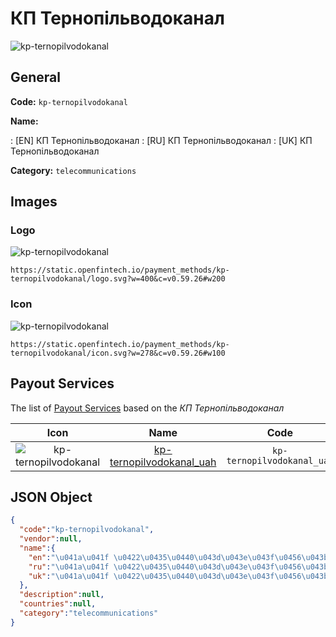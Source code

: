 
# КП Тернопільводоканал 
![kp-ternopilvodokanal](https://static.openfintech.io/payment_methods/kp-ternopilvodokanal/logo.svg?w=400&c=v0.59.26#w200)  

## General 
**Code:** `kp-ternopilvodokanal` 
 
**Name:** 
 
:	[EN] КП Тернопільводоканал 
:	[RU] КП Тернопільводоканал 
:	[UK] КП Тернопільводоканал 
 
**Category:** `telecommunications` 
 

## Images 

### Logo 
![kp-ternopilvodokanal](https://static.openfintech.io/payment_methods/kp-ternopilvodokanal/logo.svg?w=400&c=v0.59.26#w200)  

```
https://static.openfintech.io/payment_methods/kp-ternopilvodokanal/logo.svg?w=400&c=v0.59.26#w200
```  

### Icon 
![kp-ternopilvodokanal](https://static.openfintech.io/payment_methods/kp-ternopilvodokanal/icon.svg?w=278&c=v0.59.26#w100)  

```
https://static.openfintech.io/payment_methods/kp-ternopilvodokanal/icon.svg?w=278&c=v0.59.26#w100
```  

## Payout Services 
 
The list of [Payout Services](/payout-services/) based on the _КП Тернопільводоканал_ 

|Icon|Name|Code| 
|:---:|:---:|:---:| 
|![kp-ternopilvodokanal](https://static.openfintech.io/payout_methods/kp-ternopilvodokanal/icon.png?w=278&c=v0.59.26#w40) |[kp-ternopilvodokanal_uah](/payout-services/kp-ternopilvodokanal_uah/)|`kp-ternopilvodokanal_uah`| 
 

## JSON Object 

```json
{
  "code":"kp-ternopilvodokanal",
  "vendor":null,
  "name":{
    "en":"\u041a\u041f \u0422\u0435\u0440\u043d\u043e\u043f\u0456\u043b\u044c\u0432\u043e\u0434\u043e\u043a\u0430\u043d\u0430\u043b",
    "ru":"\u041a\u041f \u0422\u0435\u0440\u043d\u043e\u043f\u0456\u043b\u044c\u0432\u043e\u0434\u043e\u043a\u0430\u043d\u0430\u043b",
    "uk":"\u041a\u041f \u0422\u0435\u0440\u043d\u043e\u043f\u0456\u043b\u044c\u0432\u043e\u0434\u043e\u043a\u0430\u043d\u0430\u043b"
  },
  "description":null,
  "countries":null,
  "category":"telecommunications"
}
```  
